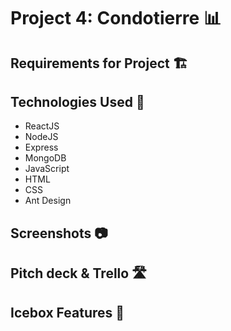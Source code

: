 # Project 4: Condotierre 📊



## Requirements for Project 🏗

## Technologies Used 🚀
- ReactJS
- NodeJS
- Express
- MongoDB
- JavaScript
- HTML
- CSS
- Ant Design

## Screenshots 📷


## Pitch deck & Trello 🛣


## Icebox Features 🧊
